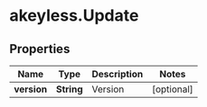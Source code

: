 # akeyless.Update

## Properties

Name | Type | Description | Notes
------------ | ------------- | ------------- | -------------
**version** | **String** | Version | [optional] 


